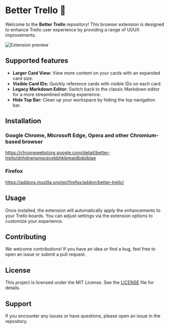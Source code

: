 # Better Trello 🚀

Welcome to the **Better Trello** repository! This browser extension is designed to enhance Trello user experience by providing a range of UI/UX improvements.

![Extension preview](https://addons.mozilla.org/user-media/previews/full/303/303839.png?modified=1723811206)

## Supported features

- **Larger Card View:** View more content on your cards with an expanded card size.
- **Visible Card IDs:** Quickly reference cards with visible IDs on each card.
- **Legacy Markdown Editor:** Switch back to the classic Markdown editor for a more streamlined editing experience.
- **Hide Top Bar:** Clean up your workspace by hiding the top navigation bar.

## Installation

### Google Chrome, Microsoft Edge, Opera and other Chromium-based browser

https://chromewebstore.google.com/detail/better-trello/dnhdnenpngcecekbhklemaidbdpibiae

### Firefox

https://addons.mozilla.org/en/firefox/addon/better-trello/

## Usage

Once installed, the extension will automatically apply the enhancements to your Trello boards. You can adjust settings via the extension options to customize your experience.

## Contributing

We welcome contributions! If you have an idea or find a bug, feel free to open an issue or submit a pull request.

## License

This project is licensed under the MIT License. See the [LICENSE](LICENSE) file for details.

## Support

If you encounter any issues or have questions, please open an issue in the repository.
